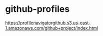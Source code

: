 # github-profiles
https://profilenavigatorgithub.s3.us-east-1.amazonaws.com/github+project/index.html
